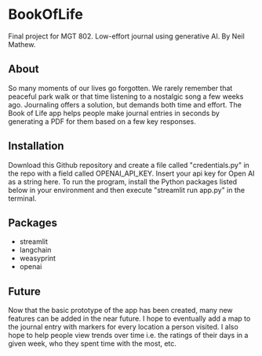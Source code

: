 # BookOfLife
Final project for MGT 802. Low-effort journal using generative AI. By Neil Mathew.

## About
So many moments of our lives go forgotten. We rarely remember that peaceful park walk or that time listening to a nostalgic song a few weeks ago. Journaling offers a solution, but demands both time and effort. The Book of Life app helps people make journal entries in seconds by generating a PDF for them based on a few key responses. 

## Installation
Download this Github repository and create a file called "credentials.py" in the repo with a field called OPENAI_API_KEY. Insert your api key for Open AI as a string here. To run the program, install the Python packages listed below in your environment and then execute "streamlit run app.py" in the terminal.

## Packages
- streamlit
- langchain
- weasyprint
- openai

## Future
Now that the basic prototype of the app has been created, many new features can be added in the near future. I hope to eventually add a map to the journal entry with markers for every location a person visited. I also hope to help people view trends over time i.e. the ratings of their days in a given week, who they spent time with the most, etc.
